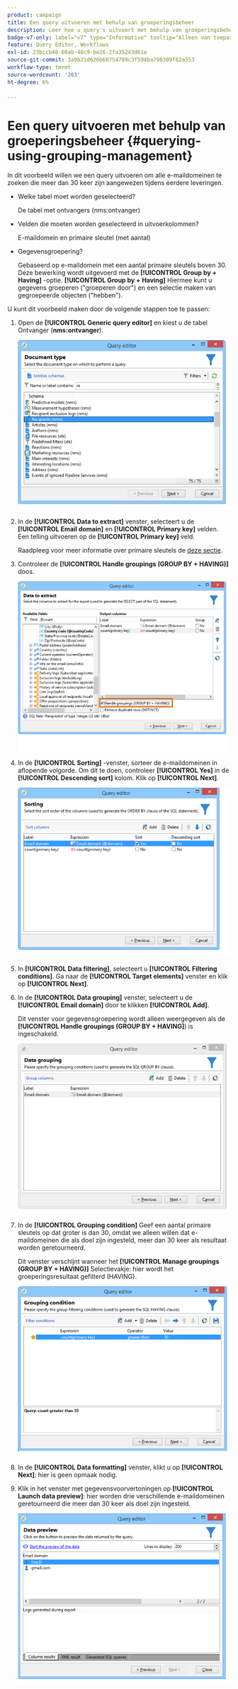 ```yaml
---
product: campaign
title: Een query uitvoeren met behulp van groeperingsbeheer
description: Leer hoe u query's uitvoert met behulp van groeperingsbeheer
badge-v7-only: label="v7" type="Informative" tooltip="Alleen van toepassing op Campaign Classic v7"
feature: Query Editor, Workflows
exl-id: 23bccb48-60ab-46c9-be26-2fa35243d61e
source-git-commit: 3a9b21d626b60754789c3f594ba798309f62a553
workflow-type: tm+mt
source-wordcount: '263'
ht-degree: 6%

---
```


# Een query uitvoeren met behulp van groeperingsbeheer {#querying-using-grouping-management}



In dit voorbeeld willen we een query uitvoeren om alle e-maildomeinen te zoeken die meer dan 30 keer zijn aangewezen tijdens eerdere leveringen.

* Welke tabel moet worden geselecteerd?

  De tabel met ontvangers (nms:ontvanger)

* Velden die moeten worden geselecteerd in uitvoerkolommen?

  E-maildomein en primaire sleutel (met aantal)

* Gegevensgroepering?

  Gebaseerd op e-maildomein met een aantal primaire sleutels boven 30. Deze bewerking wordt uitgevoerd met de **[!UICONTROL Group by + Having]** -optie. **[!UICONTROL Group by + Having]** Hiermee kunt u gegevens groeperen (&quot;groeperen door&quot;) en een selectie maken van gegroepeerde objecten (&quot;hebben&quot;).

U kunt dit voorbeeld maken door de volgende stappen toe te passen:

1. Open de **[!UICONTROL Generic query editor]** en kiest u de tabel Ontvanger (**nms:ontvanger**).

   ![](assets/query_editor_02.png)

1. In de **[!UICONTROL Data to extract]** venster, selecteert u de **[!UICONTROL Email domain]** en **[!UICONTROL Primary key]** velden. Een telling uitvoeren op de **[!UICONTROL Primary key]** veld.

   Raadpleeg voor meer informatie over primaire sleutels de [deze sectie](../../platform/using/defining-filter-conditions.md#building-expressions).

1. Controleer de **[!UICONTROL Handle groupings (GROUP BY + HAVING)]** doos.

   ![](assets/query_editor_nveau_29.png)

1. In de **[!UICONTROL Sorting]** -venster, sorteer de e-maildomeinen in aflopende volgorde. Om dit te doen, controleer **[!UICONTROL Yes]** in de **[!UICONTROL Descending sort]** kolom. Klik op **[!UICONTROL Next]**.

   ![](assets/query_editor_nveau_70.png)

1. In **[!UICONTROL Data filtering]**, selecteert u **[!UICONTROL Filtering conditions]**. Ga naar de **[!UICONTROL Target elements]** venster en klik op **[!UICONTROL Next]**.
1. In de **[!UICONTROL Data grouping]** venster, selecteert u de **[!UICONTROL Email domain]** door te klikken **[!UICONTROL Add]**.

   Dit venster voor gegevensgroepering wordt alleen weergegeven als de **[!UICONTROL Handle groupings (GROUP BY + HAVING]**) is ingeschakeld.

   ![](assets/query_editor_blocklist_04.png)

1. In de **[!UICONTROL Grouping condition]** Geef een aantal primaire sleutels op dat groter is dan 30, omdat we alleen willen dat e-maildomeinen die als doel zijn ingesteld, meer dan 30 keer als resultaat worden geretourneerd.

   Dit venster verschijnt wanneer het **[!UICONTROL Manage groupings (GROUP BY + HAVING)]** Selectievakje: hier wordt het groeperingsresultaat gefilterd (HAVING).

   ![](assets/query_editor_blocklist_05.png)

1. In de **[!UICONTROL Data formatting]** venster, klikt u op **[!UICONTROL Next]**: hier is geen opmaak nodig.
1. Klik in het venster met gegevensvoorvertoningen op **[!UICONTROL Launch data preview]**: hier worden drie verschillende e-maildomeinen geretourneerd die meer dan 30 keer als doel zijn ingesteld.

   ![](assets/query_editor_blocklist_06.png)
